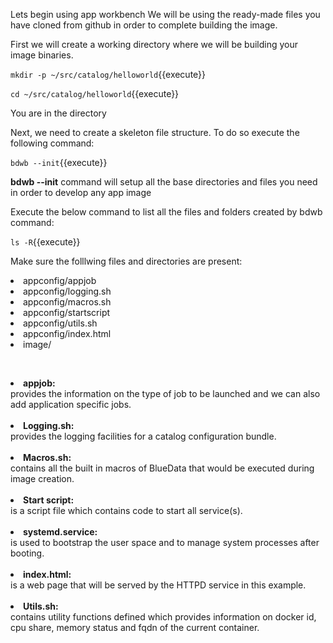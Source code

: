 
Lets begin using app workbench
We will be using the ready-made files you have cloned from github in order to complete building the image.

First we will create a working directory where we will be building your image binaries. 

`mkdir -p ~/src/catalog/helloworld`{{execute}}

`cd ~/src/catalog/helloworld`{{execute}}

You are in the directory

Next, we need to create a skeleton file structure. To do so execute the following command:

`bdwb --init`{{execute}}

 <b>bdwb --init</b> command will setup all the base directories and files you need in order to develop any app image
 
 Execute the below command to list all the files and folders created by bdwb command:

`ls -R`{{execute}}

Make sure the folllwing files and directories are present:

  <li>appconfig/appjob</li>
  
  <li>appconfig/logging.sh</li>
  
  <li>appconfig/macros.sh</li>
  
  <li>appconfig/startscript</li>
  
  <li>appconfig/utils.sh</li>
 
  <li>appconfig/index.html</li>  
  
  <li>image/</li>
  
<br><b><li>appjob:</li></b> provides the information on the type of job to be launched and we can also add application specific jobs.<br>
<br><b><li>Logging.sh:</li></b> provides the logging facilities for a catalog configuration bundle.<br> 
<br><b><li>Macros.sh:</li></b> contains all the built in macros of BlueData that would be executed during image creation.<br>
<br><b><li>Start script:</li></b> is a script file which contains code to start all service(s).<br> 
<br><b><li>systemd.service:</li></b> is used to bootstrap the user space and to manage system processes after booting.<br>
<br><b><li>index.html:</li></b> is a web page that will be served by the HTTPD service in this example.<br>
<br><b><li>Utils.sh:</li></b> contains utility functions defined which provides information on docker id, cpu share, memory status and fqdn of the current container.

